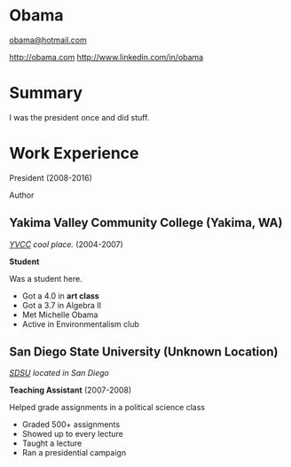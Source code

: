 # Obama
obama@hotmail.com

http://obama.com
http://www.linkedin.com/in/obama

# Summary

I was the president once and did stuff.

# Work Experience
President (2008-2016)

Author 

## Yakima Valley Community College (Yakima, WA)

*[YVCC][] cool place.* (2004-2007)

**Student**

Was a student here.

- Got a 4.0 in **art class**
- Got a 3.7 in Algebra II
- Met Michelle Obama
- Active in Environmentalism club

## San Diego State University (Unknown Location)
*[SDSU][] located in San Diego*

**Teaching Assistant** (2007-2008)

Helped grade assignments in a political science class

- Graded 500+ assignments
- Showed up to every lecture
- Taught a lecture
- Ran a presidential campaign 

[YVCC]: https://www.yvcc.edu/
[SDSU]: https://www.sdsu.edu/
[Harverd]: https://twitter.com/vincestaples
